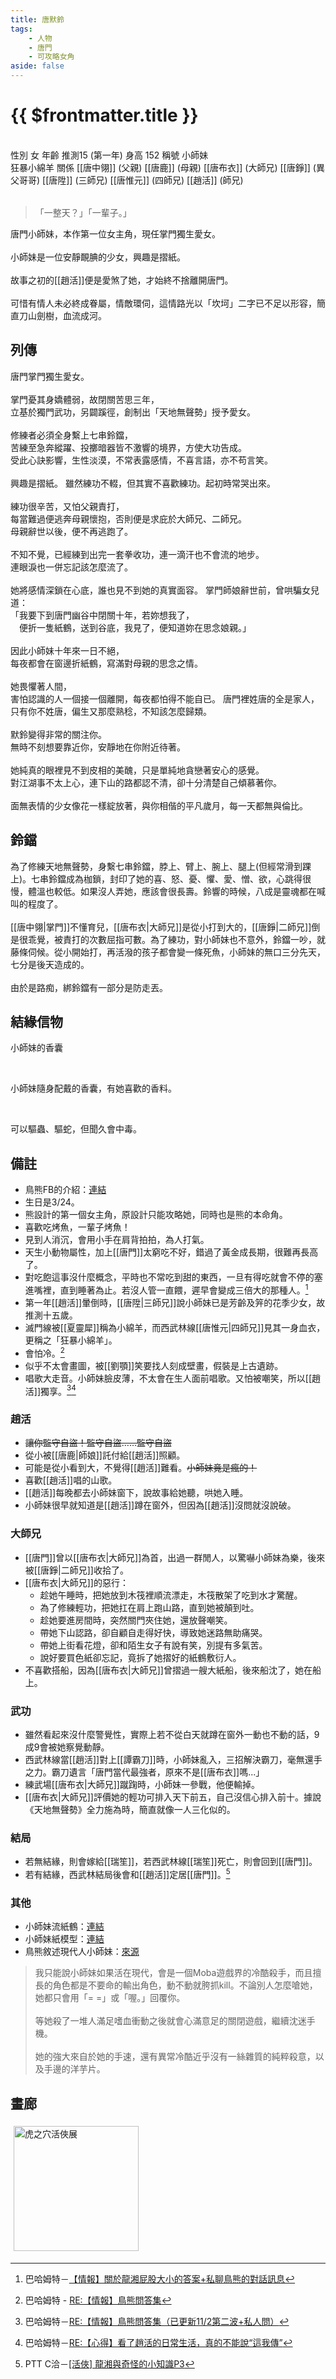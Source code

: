 ```yaml
---
title: 唐默鈴
tags:
    - 人物
    - 唐門
    - 可攻略女角
aside: false
---
```


# {{ $frontmatter.title }}

<ChTabs position="bottom">
    <ChTab title="初識">
        <ChMeet 
			src='/images/characters/girl_0/normal.png' 
			nameTitle='小師妹'
			nameMain='唐默鈴'
			desc='芳名默鈴，唐門掌門獨生愛女，宛如森林小動物般的少女，性情淡漠，身繫七串從來不響的鈴噹。<br>興趣是摺紙。'
			:animation=true
		/>
    </ChTab>
</ChTabs>
<br>

<InfoList>
    <Info title="角色資料" :open=true>
        <table>
            <ChTr>
                <ChTd isTitle=true>
                    性別
                </ChTd>
                <ChTd>
                    女
                </ChTd>
            </ChTr>
            <ChTr>
                <ChTd isTitle=true>
                    年齡
                </ChTd>
                <ChTd>
                    推測15 (第一年)
                </ChTd>
            </ChTr>
            <ChTr>
                <ChTd isTitle=true>
                    身高
                </ChTd>
                <ChTd>
                    152
                </ChTd>
            </ChTr>
            <ChTr>
                <ChTd isTitle=true>
                    稱號
                </ChTd>
                <ChTd>
                    小師妹<br>狂暴小綿羊
                </ChTd>
            </ChTr>
            <ChTr>
                <ChTd isTitle=true position='center'>
                    關係
                </ChTd>
            </ChTr>
            <ChTr>
                <ChTd position='center'>
                    [[唐中翎]] (父親)
                </ChTd>
            </ChTr>
            <ChTr>
                <ChTd position='center'>
                    [[唐鹿]] (母親)
                </ChTd>
            </ChTr>
            <ChTr>
                <ChTd position='center'>  
                    [[唐布衣]] (大師兄)
                </ChTd>
            </ChTr>
            <ChTr>
                <ChTd position='center'>  
                    [[唐錚]] (異父哥哥)
                </ChTd>
            </ChTr>
            <ChTr>
                <ChTd position='center'>  
                    [[唐陞]] (三師兄)
                </ChTd>
            </ChTr>
            <ChTr>
                <ChTd position='center'>  
                    [[唐惟元]] (四師兄)
                </ChTd>
            </ChTr>
            <ChTr>
                <ChTd position='center'>
                    [[趙活]] (師兄)
                </ChTd>
            </ChTr>
        </table>
    </Info>
</InfoList>

> 「一整天？」「一輩子。」

唐門小師妹，本作第一位女主角，現任掌門獨生愛女。
<br><br>
小師妹是一位安靜靦腆的少女，興趣是摺紙。
<br><br>
故事之初的[[趙活]]便是愛煞了她，才始終不捨離開唐門。
<br><br>
可惜有情人未必終成眷屬，情敵環伺，這情路光以「坎坷」二字已不足以形容，簡直刀山劍樹，血流成河。

<div style="clear:both;"></div>

## 列傳

<Tabs>
  <Tab title="列傳一">
	唐門掌門獨生愛女。<br><br>
	掌門憂其身嬌體弱，故閉關苦思三年，<br>
	立基於獨門武功，另闢蹊徑，創制出「天地無聲勢」授予愛女。<br><br>
	修練者必須全身繫上七串鈴鐺，<br>
	苦練至急奔縱躍、投擲暗器皆不激響的境界，方使大功告成。<br>
	受此心訣影響，生性淡漠，不常表露感情，不喜言語，亦不苟言笑。<br><br>
	興趣是摺紙。
  </Tab>
  <Tab title="列傳二">
	雖然練功不輟，但其實不喜歡練功。起初時常哭出來。<br><br>
	練功很辛苦，又怕父親責打，<br>
	每當難過便逃奔母親懷抱，否則便是求庇於大師兄、二師兄。<br>
	母親辭世以後，便不再逃跑了。<br><br>
	不知不覺，已經練到出完一套拳收功，連一滴汗也不會流的地步。<br>
	連眼淚也一併忘記該怎麼流了。<br><br>
	她將感情深鎖在心底，誰也見不到她的真實面容。
  </Tab>
  <Tab title="列傳三">
	掌門師娘辭世前，曾哄騙女兒道：<br>
	「我要下到唐門幽谷中閉關十年，若妳想我了，<br>
	　便折一隻紙鶴，送到谷底，我見了，便知道妳在思念娘親。」<br><br>
	因此小師妹十年來一日不絕，<br>
	每夜都會在窗邊折紙鶴，寫滿對母親的思念之情。<br><br>
	她畏懼著人間，<br>
	害怕認識的人一個接一個離開，每夜都怕得不能自已。
  </Tab>
  <Tab title="列傳四">
	唐門裡姓唐的全是家人，<br>
	只有你不姓唐，偏生又那麼熟稔，不知該怎麼歸類。<br><br>
	默鈴變得非常的關注你。<br>
	無時不刻想要靠近你，安靜地在你附近待著。<br><br>
	她純真的眼裡見不到皮相的美醜，只是單純地貪戀著安心的感覺。<br>
	對江湖事不太上心，連下山的路都認不清，卻十分清楚自己傾慕著你。<br><br>
	面無表情的少女像花一樣綻放著，與你相偕的平凡歲月，每一天都無與倫比。
  </Tab>
</Tabs>

## 鈴鐺

為了修練天地無聲勢，身繫七串鈴鐺，脖上、臂上、腕上、腿上(但經常滑到踝上)。七串鈴鐺成為枷鎖，封印了她的喜、怒、憂、懼、愛、憎、欲，心跳得很慢，體溫也較低。如果沒人弄她，應該會很長壽。鈴響的時候，八成是靈魂都在喊叫的程度了。
<br><br>
[[唐中翎|掌門]]不懂育兒，[[唐布衣|大師兄]]是從小打到大的，[[唐錚|二師兄]]倒是很乖覺，被責打的次數屈指可數。為了練功，對小師妹也不意外，鈴鐺一吵，就藤條伺候。從小開始打，再活潑的孩子都會變一條死魚，小師妹的無口三分先天，七分是後天造成的。
<br><br>
由於是路痴，綁鈴鐺有一部分是防走丟。

## 結緣信物

<SpecialItemIcon :size="`medium`" :needLink="false" :no="1000" />

小師妹的香囊

<br>

小師妹隨身配戴的香囊，有她喜歡的香料。

<br>

可以驅蟲、驅蛇，但聞久會中毒。

## 備註

- 鳥熊FB的介紹：[連結](https://www.facebook.com/obbstudio/photos/pb.100076301525150.-2207520000/119387850459402/?type=3)
- 生日是3/24。
- 熊設計的第一個女主角，原設計只能攻略她，同時也是熊的本命角。
- 喜歡吃烤魚，一輩子烤魚！
- 見到人消沉，會用小手在肩背拍拍，為人打氣。
- 天生小動物屬性，加上[[唐門]]太窮吃不好，錯過了黃金成長期，很難再長高了。
- 對吃飽這事沒什麼概念，平時也不常吃到甜的東西，一旦有得吃就會不停的塞進嘴裡，直到睡著為止。若沒人管一直餵，遲早會變成三倍大的那種人。[^1]
- 第一年[[趙活]]暈倒時，[[唐陞|三師兄]]說小師妹已是芳齡及笄的花季少女，故推測十五歲。
- 滅門線被[[夏靈犀]]稱為小綿羊，而西武林線[[唐惟元|四師兄]]見其一身血衣，更稱之「狂暴小綿羊」。
- 會怕冷。[^3]
- 似乎不太會畫圖，被[[劉顎]]笑要找人刻成壁畫，假裝是上古遺跡。
- 唱歌大走音。小師妹臉皮薄，不太會在生人面前唱歌。又怕被嘲笑，所以[[趙活]]獨享。[^4][^5]

### 趙活

- ~~讓你監守自盜！監守自盜……監守自盜~~
- 從小被[[唐鹿|師娘]]託付給[[趙活]]照顧。
- 可能是從小看到大，不覺得[[趙活]]難看。~~小師妹竟是瘋的！~~
- 喜歡[[趙活]]唱的山歌。
- [[趙活]]每晚都去小師妹窗下，說故事給她聽，哄她入睡。
- 小師妹很早就知道是[[趙活]]蹲在窗外，但因為[[趙活]]沒問就沒說破。

### 大師兄

- [[唐門]]曾以[[唐布衣|大師兄]]為首，出過一群閒人，以驚嚇小師妹為樂，後來被[[唐錚|二師兄]]收拾了。
- [[唐布衣|大師兄]]的惡行：
    - 趁她午睡時，把她放到木筏裡順流漂走，木筏散架了吃到水才驚醒。
    - 為了修練輕功，把她扛在肩上跑山路，直到她被顛到吐。
    - 趁她要進房間時，突然關門夾住她，還放聲嘲笑。
    - 帶她下山認路，卻自顧自走得好快，導致她迷路無助痛哭。
    - 帶她上街看花燈，卻和陌生女子有說有笑，別提有多氣苦。
    - 說好要買色紙卻忘記，竟拆了她摺好的紙鶴敷衍人。
- 不喜歡搭船，因為[[唐布衣|大師兄]]曾摺過一艘大紙船，後來船沈了，她在船上。

### 武功

- 雖然看起來沒什麼警覺性，實際上若不從白天就蹲在窗外一動也不動的話，9成9會被她察覺動靜。
- 西武林線當[[趙活]]對上[[譚霸刀]]時，小師妹亂入，三招解決霸刀，毫無還手之力。霸刀遺言「唐門當代最強者，原來不是[[唐布衣]]嗎...」
- 練武場[[唐布衣|大師兄]]蹴踘時，小師妹一參戰，他便輸掉。
- [[唐布衣|大師兄]]評價她的輕功可排入天下前五，自己沒信心排入前十。據說《天地無聲勢》全力施為時，簡直就像一人三化似的。

### 結局

- 若無結緣，則會嫁給[[瑞笙]]，若西武林線[[瑞笙]]死亡，則會回到[[唐門]]。
- 若有結緣，西武林結局後會和[[趙活]]定居[[唐門]]。[^2]

### 其他

- 小師妹流紙鶴：[連結](https://www.facebook.com/obbstudio/posts/136833392048181?rdid=ZkNxP6wJ5mrUQZpK)
- 小師妹紙模型：[連結](https://www.facebook.com/story.php?story_fbid=431711456048902&id=100076301525150&mibextid=oFDknk&rdid=GFOHhRHD9w0HwSTS)
- 鳥熊敘述現代人小師妹：[來源](https://www.facebook.com/obbstudio/posts/pfbid02eAuA5dxrPNzVAtVYGNGbLUi4n6W4EEtTad2Dw4QCZzBwQ9k7YCo8T71jukgRGD3Rl?comment_id=673300937515487)
> 我只能說小師妹如果活在現代，會是一個Moba遊戲界的冷酷殺手，而且擅長的角色都是不要命的輸出角色，動不動就胯抓kill。不論別人怎麼嗆她，她都只會用「= =」或「喔。」回覆你。<br><br>
> 等她殺了一堆人滿足嗜血衝動之後就會心滿意足的關閉遊戲，繼續沈迷手機。<br><br>
> 她的強大來自於她的手速，還有異常冷酷近乎沒有一絲雜質的純粹殺意，以及手邊的洋芋片。

[^1]: 巴哈姆特－[【情報】關於龍湘屁股大小的答案+私聊鳥熊的對話訊息](https://forum.gamer.com.tw/C.php?bsn=73317&snA=2973&tnum=8)
[^2]: PTT C洽－[\[活俠\] 龍湘與奇怪的小知識P3](https://www.ptt.cc/bbs/C_Chat/M.1729093866.A.C8A.html)
[^3]: 巴哈姆特 - [RE:【情報】鳥熊問答集](https://forum.gamer.com.tw/Co.php?bsn=73317&sn=12029)
[^4]: 巴哈姆特－[RE:【情報】鳥熊問答集（已更新11/2第二波+私人問）](https://forum.gamer.com.tw/Co.php?bsn=73317&sn=12184&subbsn=1&bPage=0)
[^5]: 巴哈姆特－[RE:【心得】看了趙活的日常生活，真的不能說“這我傳”](https://forum.gamer.com.tw/Co.php?bsn=73317&sn=12057&subbsn=1&bPage=0)

## 畫廊

<div style="display: flex; flex-wrap: wrap;">
    <div>
        <img src="/images/collab/20241220_toranoana/photo_10.jpg" alt="虎之穴活俠展" style="width:200px; margin:5px"/>
    </div>
</div>